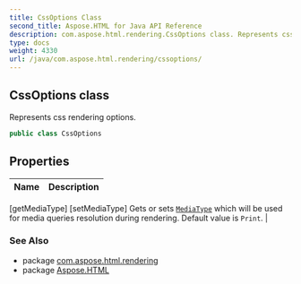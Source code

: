 ```yaml
---
title: CssOptions Class
second_title: Aspose.HTML for Java API Reference
description: com.aspose.html.rendering.CssOptions class. Represents css rendering options
type: docs
weight: 4330
url: /java/com.aspose.html.rendering/cssoptions/
---
```

## CssOptions class

Represents css rendering options.

```java
public class CssOptions
```

## Properties

| Name | Description |
| --- | --- |
[getMediaType]
[setMediaType] Gets or sets [`MediaType`](../mediatype/) which will be used for media queries resolution during rendering. Default value is `Print`. |

### See Also

* package [com.aspose.html.rendering](../../com.aspose.html.rendering/)
* package [Aspose.HTML](../../)
